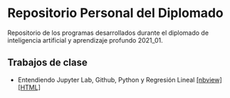 # Repositorio Personal del Diplomado
Repositorio de los programas desarrollados durante el diplomado de inteligencia artificial y aprendizaje profundo 2021_01.

## Trabajos de clase
* Entendiendo Jupyter Lab, Github, Python y Regresión Lineal [[nbview]](https://nbviewer.jupyter.org/github/slopezay/Repo_Diplomado_Personal/blob/main/Regresi%C3%B3nLineal/RegresionLineal.ipynb "nbview")[[HTML]](https://www.tutorialspoint.com/jupyter/sharing_jupyter_notebook_using_github_and_nbviewer.htm "HTML")
